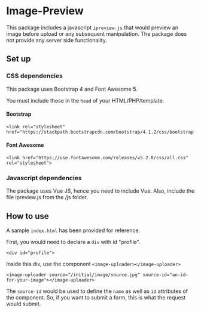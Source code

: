 # Image-Preview  

This package includes a javascript `ipreview.js` that would preview an image before upload or any subsequent manipulation.
The package does not provide any server side functionality.

## Set up 

### CSS dependencies
This package uses Bootstrap 4 and Font Awesome 5. 

You must include these in the `head` of your HTML/PHP/template.  

#### Bootstrap
```
<link rel="stylesheet" href="https://stackpath.bootstrapcdn.com/bootstrap/4.1.2/css/bootstrap.min.css">
```
#### Font Awesome
```
<link href="https://use.fontawesome.com/releases/v5.2.0/css/all.css" rel="stylesheet">
```
### Javascript dependencies
The package uses Vue JS, hence you need to include Vue.
Also, include the file ipreview.js from the /js folder.

## How to use  

A sample `index.html` has been provided for reference.

First, you would need to declare a `div` with id "profile".
```
<div id="profile">
```

Inside this div, use the component `<image-uploader></image-uploader>`

```
<image-uploader source="/initial/image/source.jpg" source-id="an-id-for-your-image"></image-uploader>
```
The `source-id` would be used to define the `name` as well as `id` attributes of the component. So, if you want to submit a form, this is what the request would submit.
